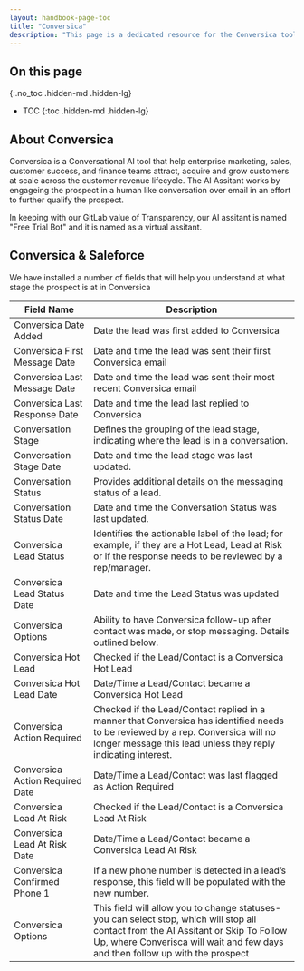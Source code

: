 ```yaml
---
layout: handbook-page-toc
title: "Conversica"
description: "This page is a dedicated resource for the Conversica tool."
---
```

## On this page
{:.no_toc .hidden-md .hidden-lg}
- TOC
{:toc .hidden-md .hidden-lg}

## About Conversica

Conversica is a Conversational AI tool that help enterprise marketing, sales, customer success, and finance teams attract, acquire and grow customers at scale across the customer revenue lifecycle. The AI Assitant works by engageing the prospect in a human like conversation over email in an effort to further qualify the prospect. 

In keeping with our GitLab value of Transparency, our AI assitant is named "Free Trial Bot" and it is named as a virtual assitant. 

## Conversica & Saleforce

We have installed a number of fields that will help you understand at what stage the prospect is at in Conversica


| Field Name | Description |
| ------ | ------ |
| Conversica Date Added | Date the lead was first added to Conversica |
| Conversica First Message Date | Date and time the lead was sent their first Conversica email |
| Conversica Last Message Date | Date and time the lead was sent their most recent Conversica email |
| Conversica Last Response Date | Date and time the lead last replied to Conversica |
| Conversation Stage | Defines the grouping of the lead stage, indicating where the lead is in a conversation. |
| Conversation Stage Date | Date and time the lead stage was last updated. |
| Conversation Status | Provides additional details on the messaging status of a lead. |
| Conversation Status Date | Date and time the Conversation Status was last updated. |
| Conversica Lead Status | Identifies the actionable label of the lead; for example, if they are a Hot Lead, Lead at Risk or if the response needs to be reviewed by a rep/manager. |
| Conversica Lead Status Date | Date and time the Lead Status was updated |
| Conversica Options | Ability to have Conversica follow-up after contact was made, or stop messaging. Details outlined below. |
| Conversica Hot Lead | Checked if the Lead/Contact is a Conversica Hot Lead |
| Conversica Hot Lead Date | Date/Time a Lead/Contact became a Conversica Hot Lead |
| Conversica Action Required | Checked if the Lead/Contact replied in a manner that Conversica has identified needs to be reviewed by a rep. Conversica will no longer message this lead unless they reply indicating interest. |
| Conversica Action Required Date | Date/Time a Lead/Contact was last flagged as Action Required |
| Conversica Lead At Risk | Checked if the Lead/Contact is a Conversica Lead At Risk |
| Conversica Lead At Risk Date | Date/Time a Lead/Contact became a Conversica Lead At Risk |
| Conversica Confirmed Phone 1 | If a new phone number is detected in a lead’s response, this field will be populated with the new number. |
| Conversica Options | This field will allow you to change statuses- you can select stop, which will stop all contact from the AI Assitant or Skip To Follow Up, where Converisca will wait and few days and then follow up with the prospect |

